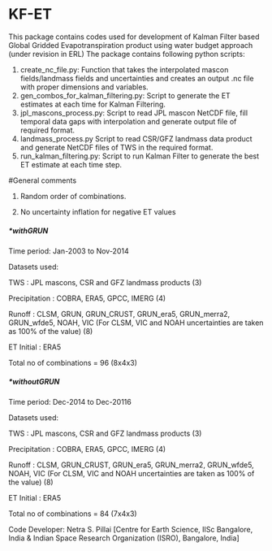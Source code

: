 # KF-ET
This package contains codes used for development of Kalman Filter based Global Gridded Evapotranspiration product using water budget approach (under revision in ERL)
The package contains following python scripts:
1.	create_nc_file.py: Function that takes the interpolated mascon fields/landmass fields and uncertainties and creates an output .nc file with proper dimensions and variables.
2.	gen_combos_for_kalman_filtering.py: Script to generate the ET estimates at each time for Kalman Filtering.
3.	jpl_mascons_process.py: Script to read JPL mascon NetCDF file, fill temporal data gaps with interpolation and generate output file of required format.
4.	landmass_process.py Script to read CSR/GFZ landmass data product and generate NetCDF files of TWS in the required format.
5.	run_kalman_filtering.py: Script to run Kalman Filter to generate the best ET estimate at each time step.

#General comments

1. Random order of combinations.

2. No uncertainty inflation for negative ET values

##### *withGRUN

Time period: Jan-2003 to Nov-2014

Datasets used:

TWS : JPL mascons, CSR and GFZ landmass products (3)

Precipitation : COBRA, ERA5, GPCC, IMERG (4)

Runoff : CLSM, GRUN, GRUN_CRUST, GRUN_era5, GRUN_merra2, GRUN_wfde5, NOAH, VIC (For CLSM, VIC and NOAH uncertainties are taken as 100% of the value) (8)

ET Initial : ERA5

Total no of combinations = 96 (8x4x3)

##### *withoutGRUN

Time period: Dec-2014 to Dec-20116

Datasets used:

TWS : JPL mascons, CSR and GFZ landmass products (3)

Precipitation : COBRA, ERA5, GPCC, IMERG (4)

Runoff : CLSM, GRUN_CRUST, GRUN_era5, GRUN_merra2, GRUN_wfde5, NOAH, VIC (For CLSM, VIC and NOAH uncertainties are taken as 100% of the value) (8)

ET Initial : ERA5

Total no of combinations = 84 (7x4x3)

Code Developer:
Netra S. Pillai
[Centre for Earth Science, IISc Bangalore, India &
Indian Space Research Organization (ISRO), Bangalore, India]
